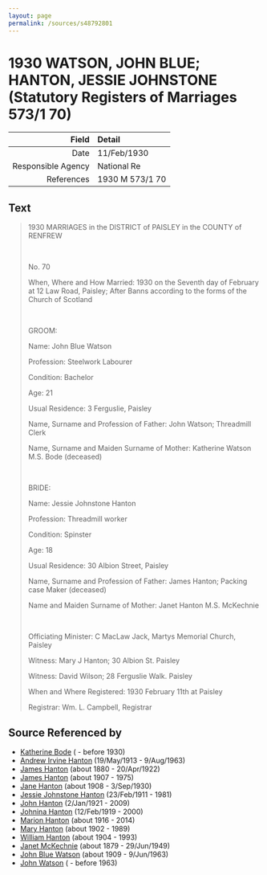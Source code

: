 ```yaml
---
layout: page
permalink: /sources/s48792801
---
```


# 1930 WATSON, JOHN BLUE; HANTON, JESSIE JOHNSTONE (Statutory Registers of Marriages 573/1 70)

Field | Detail
---:|:---
Date | 11/Feb/1930
Responsible Agency | National Re
References | 1930 M 573/1 70

## Text

> 1930 MARRIAGES in the DISTRICT of PAISLEY in the COUNTY of RENFREW
>
> <br/>
>
> No. 70
>
> When, Where and How Married: 1930 on the Seventh day of February at 12 Law Road, Paisley; After Banns according to the forms of the Church of Scotland
>
> <br/>
>
> GROOM:
>
> Name: John Blue Watson
>
> Profession: Steelwork Labourer
>
> Condition: Bachelor
>
> Age: 21
>
> Usual Residence: 3 Ferguslie, Paisley
>
> Name, Surname and Profession of Father: John Watson; Threadmill Clerk
>
> Name, Surname and Maiden Surname of Mother: Katherine Watson M.S. Bode (deceased)
>
> <br/>
>
> BRIDE:
>
> Name: Jessie Johnstone Hanton
>
> Profession: Threadmill worker
>
> Condition: Spinster
>
> Age: 18
>
> Usual Residence: 30 Albion Street, Paisley
>
> Name, Surname and Profession of Father: James Hanton; Packing case Maker (deceased)
>
> Name and Maiden Surname of Mother: Janet Hanton M.S. McKechnie
>
> <br/>
>
> Officiating Minister: C MacLaw Jack, Martys Memorial Church, Paisley
>
> Witness: Mary J Hanton; 30 Albion St. Paisley
>
> Witness: David Wilson; 28 Ferguslie Walk. Paisley
>
> When and Where Registered: 1930 February 11th at Paisley
>
> Registrar: Wm. L. Campbell, Registrar
>

## Source Referenced by

* [Katherine Bode](../people/@8567159@-katherine-bode-b-d1930.md) ( - before 1930)
* [Andrew Irvine Hanton](../people/@53392578@-andrew-irvine-hanton-b1913-5-19-d1963-8-9.md) (19/May/1913 - 9/Aug/1963)
* [James Hanton](../people/@71830064@-james-hanton-b1880-d1922-4-20.md) (about 1880 - 20/Apr/1922)
* [James Hanton](../people/@30630538@-james-hanton-b1907-d1975.md) (about 1907 - 1975)
* [Jane Hanton](../people/@65592941@-jane-hanton-b1908-d1930-9-3.md) (about 1908 - 3/Sep/1930)
* [Jessie Johnstone Hanton](../people/@56011610@-jessie-johnstone-hanton-b1911-2-23-d1981.md) (23/Feb/1911 - 1981)
* [John Hanton](../people/@30651959@-john-hanton-b1921-1-2-d2009.md) (2/Jan/1921 - 2009)
* [Johnina Hanton](../people/@68592798@-johnina-hanton-b1919-2-12-d2000.md) (12/Feb/1919 - 2000)
* [Marion Hanton](../people/@27083581@-marion-hanton-b1916-d2014.md) (about 1916 - 2014)
* [Mary Hanton](../people/@24857040@-mary-hanton-b1902-d1989.md) (about 1902 - 1989)
* [William Hanton](../people/@19187808@-william-hanton-b1904-d1993.md) (about 1904 - 1993)
* [Janet McKechnie](../people/@47324688@-janet-mckechnie-b1879-d1949-6-29.md) (about 1879 - 29/Jun/1949)
* [John Blue Watson](../people/@31857508@-john-blue-watson-b1909-d1963-6-9.md) (about 1909 - 9/Jun/1963)
* [John Watson](../people/@40547424@-john-watson-b-d1963.md) ( - before 1963)
